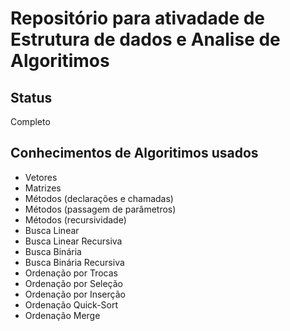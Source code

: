 # Repositório para ativadade de Estrutura de dados e Analise de Algoritimos 

## Status
Completo

## Conhecimentos de Algoritimos usados

* Vetores
* Matrizes
* Métodos (declarações e chamadas)
* Métodos (passagem de parâmetros)
* Métodos (recursividade)
* Busca Linear
* Busca Linear Recursiva
* Busca Binária
* Busca Binária Recursiva
* Ordenação por Trocas
* Ordenação por Seleção
* Ordenação por Inserção
* Ordenação Quick-Sort
* Ordenação Merge

